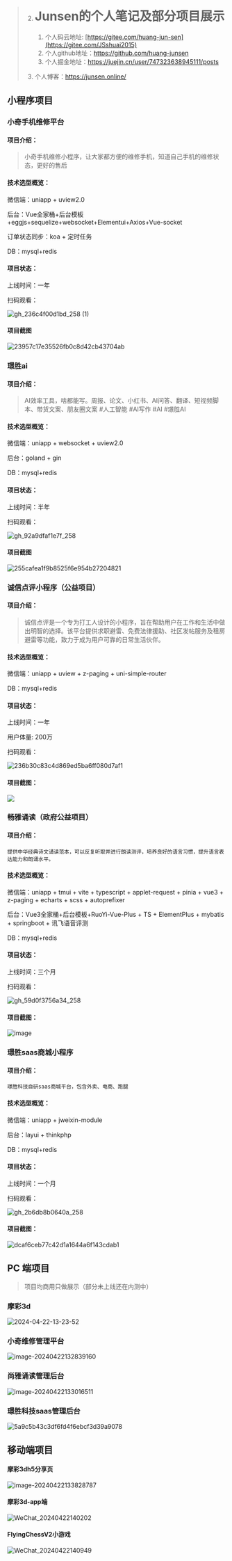 > 2. # Junsen的个人笔记及部分项目展示
>
>    1. 个人码云地址: [https://gitee.com/huang-jun-sen](https://gitee.com/JSshuai2015)
>    2. 个人github地址：https://github.com/huang-junsen
>    3. 个人掘金地址：https://juejin.cn/user/747323638945111/posts
>   4. 个人博客：https://junsen.online/
>

## 小程序项目

### 小奇手机维修平台

#### 项目介绍：

> 小奇手机维修小程序，让大家都方便的维修手机，知道自己手机的维修状态，更好的售后

#### 技术选型概览： 

微信端：uniapp + uview2.0

后台：Vue全家桶+后台模板+eggjs+sequelize+websocket+Elementui+Axios+Vue-socket

订单状态同步：koa + 定时任务

DB：mysql+redis 

#### 项目状态：

上线时间：一年

扫码观看：

![gh_236c4f00d1bd_258 (1)](https://tuchuang.junsen.online/i/2024/04/22/kckgux-2.jpg)

#### 项目截图

![23957c17e35526fb0c8d42cb43704ab](https://tuchuang.junsen.online/i/2024/04/22/kdrdxk-2.jpg)

### 璟胜ai

#### 项目介绍：

> AI效率工具，啥都能写。周报、论文、小红书、AI问答、翻译、短视频脚本、带货文案、朋友圈文案 #人工智能 #AI写作 #AI #璟胜AI

#### 技术选型概览： 

微信端：uniapp + websocket + uview2.0

后台：goland + gin

DB：mysql+redis 

#### 项目状态：

上线时间：半年

扫码观看：

![gh_92a9dfaf1e7f_258](https://tuchuang.junsen.online/i/2024/04/22/kfddzk-2.jpg)



#### 项目截图

![255cafea1f9b8525f6e954b27204821](https://tuchuang.junsen.online/i/2024/04/22/kfba6o-2.jpg)

### 诚信点评小程序（公益项目）

#### 项目介绍：

> 诚信点评是一个专为打工人设计的小程序，旨在帮助用户在工作和生活中做出明智的选择。该平台提供求职避雷、免费法律援助、社区发帖服务及租房避雷等功能，致力于成为用户可靠的日常生活伙伴。

#### 技术选型概览： 

微信端：uniapp + uview +  z-paging + uni-simple-router

DB：mysql+redis 

#### 项目状态：

上线时间：一年

用户体量: 200万

扫码观看：

![236b30c83c4d869ed5ba6ff080d7af1](https://tuchuang.junsen.online/i/2024/04/22/lv8qyg-2.jpg)

#### 项目截图：

![](https://tuchuang.junsen.online/i/2024/04/22/ktwg6g-2.png)

### 畅雅诵读（政府公益项目）

#### 项目介绍：

```
提供中华经典诗文诵读范本，可以反复听取并进行朗读测评，培养良好的语言习惯，提升语言表达能力和朗诵水平。
```

#### 技术选型概览： 

微信端：uniapp + tmui + vite + typescript + applet-request + pinia + vue3 + z-paging + echarts + scss + autoprefixer

后台：Vue3全家桶+后台模板+RuoYi-Vue-Plus \+ TS + ElementPlus + mybatis + springboot + 讯飞语音评测

DB：mysql+redis 

#### 项目状态：

上线时间：三个月

扫码观看：

![gh_59d0f3756a34_258](https://tuchuang.junsen.online/i/2024/04/22/km43jr-2.jpg)

#### 项目截图：

![image](https://tuchuang.junsen.online/i/2024/04/22/kp3n72-2.png)



### 璟胜saas商城小程序

#### 项目介绍：

```
璟胜科技自研saas商城平台，包含外卖、电商、跑腿
```

#### 技术选型概览： 

微信端：uniapp + jweixin-module

后台：layui + thinkphp

DB：mysql+redis 

#### 项目状态：

上线时间：一个月

扫码观看：

![gh_2b6db8b0640a_258](https://tuchuang.junsen.online/i/2024/04/22/lswyjd-2.jpg)

#### 项目截图：

![dcaf6ceb77c42d1a1644a6f143cdab1](https://tuchuang.junsen.online/i/2024/04/22/ltg4x4-2.jpg)



##  PC 端项目

> 项目均商用只做展示（部分未上线还在内测中）

### 摩彩3d

![2024-04-22-13-23-52](https://tuchuang.junsen.online/i/2024/04/22/ly7yrx-2.gif)

### 小奇维修管理平台

![image-20240422132839160](https://tuchuang.junsen.online/i/2024/04/22/lyuzk7-2.png)

### 尚雅诵读管理后台

![image-20240422133016511](https://tuchuang.junsen.online/i/2024/04/22/lzx9ha-2.png)

### 璟胜科技saas管理后台

![5a9c5b43c3df6fd4f6ebcf3d39a9078](https://tuchuang.junsen.online/i/2024/04/22/m0q84o-2.png)

## 移动端项目

#### 摩彩3dh5分享页

![image-20240422133828787](https://tuchuang.junsen.online/i/2024/04/22/m4r7j0-2.png)

#### 摩彩3d-app端

![WeChat_20240422140202](https://tuchuang.junsen.online/i/2024/04/22/n7dsee.gif)

#### FlyingChessV2小游戏

![WeChat_20240422140949](https://tuchuang.junsen.online/i/2024/04/22/nbtq0h.gif)